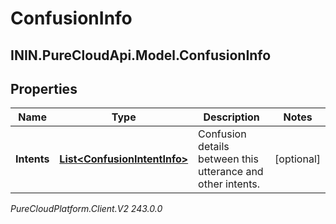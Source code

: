 # ConfusionInfo

## ININ.PureCloudApi.Model.ConfusionInfo

## Properties

|Name | Type | Description | Notes|
|------------ | ------------- | ------------- | -------------|
| **Intents** | [**List&lt;ConfusionIntentInfo&gt;**](ConfusionIntentInfo) | Confusion details between this utterance and other intents. | [optional] |



_PureCloudPlatform.Client.V2 243.0.0_
